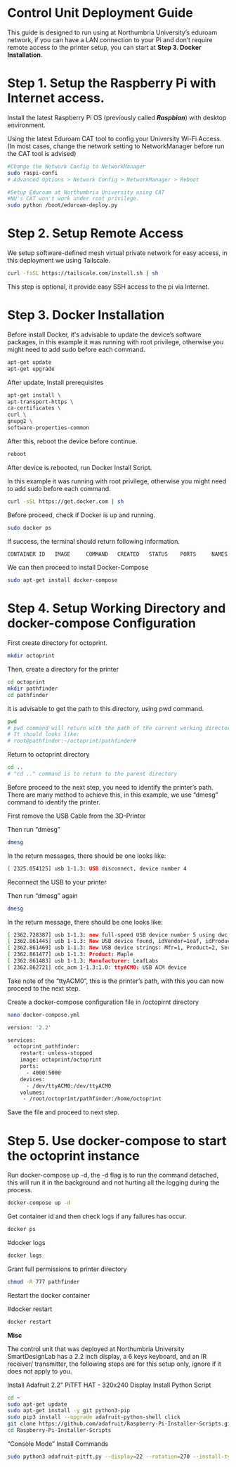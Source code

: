 # Control Unit Deployment Guide

This guide is designed to run using at Northumbria University’s eduroam network, if you can have a LAN connection to your Pi and don’t require remote access to the printer setup, you can start at **Step 3. Docker Installation**.

# **Step 1. Setup the Raspberry Pi with Internet access.**

Install the latest Raspberry Pi OS (previously called ***Raspbian***) with desktop environment.

Using the latest Eduroam CAT tool to config your University Wi-Fi Access. (In most cases, change the network setting to NetworkManager before run the CAT tool is advised)

```bash
#Change the Network Config to NetworkManager
sudo raspi-confi
# Advanced Options > Network Config > NetworkManager > Reboot

#Setup Eduroam at Northumbria University using CAT 
#NU's CAT won't work under root privilege. 
sudo python /boot/eduroam-deploy.py
```

# Step 2. Setup Remote Access

We setup software-defined mesh virtual private network for easy access, in this deployment we using Tailscale.

```bash
curl -fsSL https://tailscale.com/install.sh | sh
```

This step is optional, it provide easy SSH access to the pi via Internet.

# **Step 3. Docker Installation**

Before install Docker, it's advisable to update the device’s software packages, in this example it was running with root privilege, otherwise you might need to add sudo before each command.

```bash
apt-get update
apt-get upgrade
```

After update, Install prerequisites

```bash
apt-get install \
apt-transport-https \
ca-certificates \
curl \
gnupg2 \
software-properties-common
```

After this, reboot the device before continue.

```bash
reboot
```

After device is rebooted, run Docker Install Script.

In this example it was running with root privilege, otherwise you might need to add sudo before each command.

```bash
curl -sSL https://get.docker.com | sh
```

Before proceed, check if Docker is up and running.

```bash
sudo docker ps
```

If success, the terminal should return following information.

```bash
CONTAINER ID   IMAGE     COMMAND   CREATED   STATUS    PORTS     NAMES
```

We can then proceed to install Docker-Compose 

```bash
sudo apt-get install docker-compose
```

# Step 4. Setup Working Directory and docker-compose Configuration

First create directory for octoprint.

```bash
mkdir octoprint
```

Then, create a directory for the printer

```bash
cd octoprint
mkdir pathfinder
cd pathfinder
```

It is advisable to get the path to this directory, using pwd command.

```bash
pwd
# pwd command will return with the path of the current working directory.
# It should looks like:
# root@pathfinder:~/octoprint/pathfinder#
```

Return to octoprint directory

```bash
cd ..
# "cd .." command is to return to the parent directory
```

Before proceed to the next step, you need to identify the printer’s path. There are many method to achieve this, in this example, we use “dmesg” command to identify the printer.

First remove the USB Cable from the 3D-Printer

Then run “dmesg”

```bash
dmesg
```

In the return messages, there should be one looks like:

```bash
[ 2325.054125] usb 1-1.3: USB disconnect, device number 4
```

Reconnect the USB to your printer

Then run “dmesg” again

```bash
dmesg
```

In the return message, there should be one looks like:

```bash
[ 2362.728387] usb 1-1.3: new full-speed USB device number 5 using dwc_otg
[ 2362.861445] usb 1-1.3: New USB device found, idVendor=1eaf, idProduct=0004, bcdDevice= 2.00
[ 2362.861469] usb 1-1.3: New USB device strings: Mfr=1, Product=2, SerialNumber=0
[ 2362.861477] usb 1-1.3: Product: Maple
[ 2362.861483] usb 1-1.3: Manufacturer: LeafLabs
[ 2362.862721] cdc_acm 1-1.3:1.0: ttyACM0: USB ACM device

```

Take note of the “ttyACM0”, this is the printer’s path, with this you can now proceed to the next step.

Create a docker-compose configuration file in /octopirnt directory

```bash
nano docker-compose.yml
```

```bash
version: '2.2'

services:
  octoprint_pathfinder:
    restart: unless-stopped
    image: octoprint/octoprint
    ports:
      - 4000:5000
    devices:
      - /dev/ttyACM0:/dev/ttyACM0
    volumes:
     - /root/octoprint/pathfinder:/home/octoprint
```

Save the file and proceed to next step.

# Step 5. Use docker-compose to start the octoprint instance

Run docker-compose up -d, the -d flag is to run the command detached, this will run it in the background and not hurting all the logging during the process.

```bash
docker-compose up -d
```

Get container id and then check logs if any failures has occur.

```bash
docker ps
```

#docker logs <containerid>

```bash
docker logs
```

Grant full permissions to printer directory

```bash
chmod -R 777 pathfinder
```

Restart the docker container

#docker restart <containerid>

```bash
docker restart
```

**Misc**

The control unit that was deployed at Northumbria University SmartDesignLab has a 2.2 inch display, a 6 keys keyboard, and an IR receiver/ transmitter, the following steps are for this setup only, ignore if it does not apply to you.

Install Adafruit 2.2" PiTFT HAT - 320x240 Display Install Python Script

```bash
cd ~
sudo apt-get update
sudo apt-get install -y git python3-pip
sudo pip3 install --upgrade adafruit-python-shell click
git clone https://github.com/adafruit/Raspberry-Pi-Installer-Scripts.git
cd Raspberry-Pi-Installer-Scripts
```

“Console Mode” Install Commands

```bash
sudo python3 adafruit-pitft.py --display=22 --rotation=270 --install-type=console
```